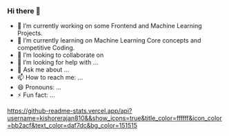 ### Hi there 👋



- 🔭 I’m currently working on some Frontend and Machine Learning Projects.
- 🌱 I’m currently learning on Machine Learning Core concepts and competitive Coding.
- 👯 I’m looking to collaborate on 
- 🤔 I’m looking for help with ...
- 💬 Ask me about ...
- 📫 How to reach me: ...
- 😄 Pronouns: ...
- ⚡ Fun fact: ...



https://github-readme-stats.vercel.app/api?username=kishorerajan810&&show_icons=true&title_color=ffffff&icon_color=bb2acf&text_color=daf7dc&bg_color=151515
